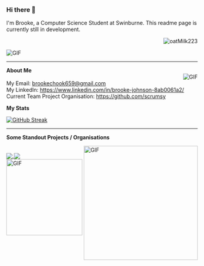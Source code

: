 
### Hi there 👋
<p>I'm Brooke, a Computer Science Student at Swinburne. This readme page is currently still in development. </p>
<p align="right"> <img src="https://komarev.com/ghpvc/?username=oatMilk223" alt="oatMilk223" /> </p> 


<img align="center" alt="GIF" src="https://media.giphy.com/media/10y00L5OqWgHD2/giphy.gif" />

<br>

---

**About Me**
<br>
<img align="right" alt="GIF" src="https://media.giphy.com/media/5xRW2cUKfcyQg/giphy.gif" />
<br>
My Email: brookechook659@gmail.com
<br>
My LinkedIn: https://www.linkedin.com/in/brooke-johnson-8ab0061a2/
<br>
Current Team Project Organisation: https://github.com/scrumsy
<br>


 **My Stats** 
 <br>
 
[![GitHub Streak](https://github-readme-streak-stats.herokuapp.com/?user=oatMilk223&theme=tokyonight)](https://git.io/streak-stats)




---

 **Some Standout Projects / Organisations** 
 
 <img align="right" alt="GIF" height=300px src="https://media.giphy.com/media/lTRuG1F4VZ3LHMpXY2/giphy.gif" />
 
<br>
<a href="https://github.com/oatMilk223/IoT-Smart-Irrigation-System-2022" target="_blank">
  <img align="center" src="https://github-readme-stats.vercel.app/api/pin/?username=oatMilk223&repo=IoT-Smart-Irrigation-System-2022&theme=tokyonight" />
</a>
<a href="https://github.com/oatMilk223/IoT-Smart-Weather-Station-2022" target="_blank">
 <img align="center" src="https://github-readme-stats.vercel.app/api/pin/?username=oatMilk223&repo=IoT-Smart-Weather-Station-2022&theme=tokyonight" />
</a>

<img align="center" height=200px alt="GIF" src="https://media.giphy.com/media/UQ1EI1ML2ABQdbebup/giphy.gif" />

